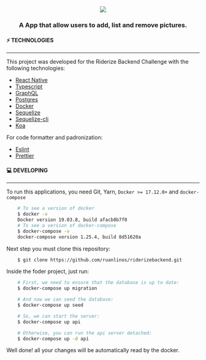 <div style="text-align:center"><img src="https://i.ibb.co/R0jZYvv/RIDERIZE.png" /></div>

### <div align="center">A App that allow users to add, list and remove pictures.</div>

#### ⚡️ TECHNOLOGIES

---

This project was developed for the Riderize Backend Challenge with the following technologies:

- [React Native](https://github.com/facebook/react-native)
- [Typescript](https://www.typescriptlang.org/)
- [GraphQL](https://graphql.org/)
- [Postgres](https://github.com/postgres/postgres)
- [Docker](https://www.docker.com/)
- [Sequelize](https://github.com/sequelize/sequelize)
- [Sequelize-cli](https://github.com/sequelize/cli)
- [Koa](https://github.com/koajs/koa)

For code formatter and padronization:

- [Eslint](https://github.com/eslint/eslint)
- [Prettier](https://github.com/prettier/prettier)

#### 💻 DEVELOPING

---

To run this applications, you need Git, Yarn, `Docker >= 17.12.0+` and `docker-compose`

```bash
    # To see a version of docker
    $ docker -v
    Docker version 19.03.8, build afacb8b7f0
    # To see a version of docker-compose
    $ docker-compose -v
    docker-compose version 1.25.4, build 8d51620a
```

Next step you must clone this repository:

```bash
    $ git clone https://github.com/ruanlinos/riderizebackend.git
```

Inside the foder project, just run:

```bash
    # First, we need to ensure that the database is up to date:
    $ docker-compose up migration

    # And now we can seed the database:
    $ docker-compose up seed

    # So, we can start the server:
    $ docker-compose up api

    # Otherwise, you can run the api server detached:
    $ docker-compose up -d api
```

Well done! all your changes will be automatically read by the docker.
